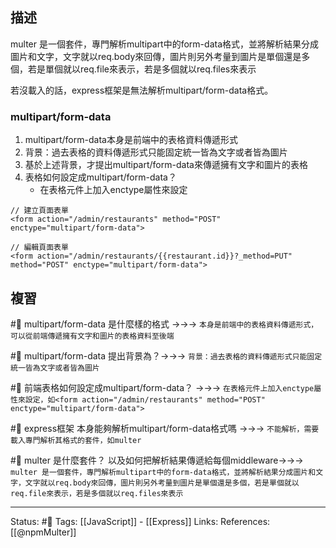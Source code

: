 ## 描述
multer 是一個套件，專門解析multipart中的form-data格式，並將解析結果分成圖片和文字，文字就以req.body來回傳，圖片則另外考量到圖片是單個還是多個，若是單個就以req.file來表示，若是多個就以req.files來表示

若沒載入的話，express框架是無法解析multipart/form-data格式。

### multipart/form-data
1. multipart/form-data本身是前端中的表格資料傳遞形式
2. 背景：過去表格的資料傳遞形式只能固定統一皆為文字或者皆為圖片
3. 基於上述背景，才提出multipart/form-data來傳遞擁有文字和圖片的表格
4. 表格如何設定成multipart/form-data？
	- 在表格元件上加入enctype屬性來設定

```
// 建立頁面表單
<form action="/admin/restaurants" method="POST" enctype="multipart/form-data">
```


```
// 編輯頁面表單
<form action="/admin/restaurants/{{restaurant.id}}?_method=PUT" method="POST" enctype="multipart/form-data">
```
## 複習
#🧠 multipart/form-data 是什麼樣的格式 ->->-> `本身是前端中的表格資料傳遞形式，可以從前端傳遞擁有文字和圖片的表格資料至後端`
<!--SR:!2024-04-10,395,250-->
#🧠 multipart/form-data  提出背景為？->->-> `背景：過去表格的資料傳遞形式只能固定統一皆為文字或者皆為圖片`
<!--SR:!2023-03-20,165,250-->

#🧠 前端表格如何設定成multipart/form-data？ ->->-> `在表格元件上加入enctype屬性來設定，如<form action="/admin/restaurants" method="POST" enctype="multipart/form-data">`
<!--SR:!2023-04-23,189,250-->

#🧠 express框架 本身能夠解析multipart/form-data格式嗎 ->->-> `不能解析，需要載入專門解析其格式的套件，如multer`
<!--SR:!2023-04-19,187,250-->

#🧠 multer 是什麼套件？ 以及如何把解析結果傳遞給每個middleware->->-> `multer 是一個套件，專門解析multipart中的form-data格式，並將解析結果分成圖片和文字，文字就以req.body來回傳，圖片則另外考量到圖片是單個還是多個，若是單個就以req.file來表示，若是多個就以req.files來表示`
<!--SR:!2023-05-16,192,230-->

---
Status: #🌱 
Tags:
[[JavaScript]] - [[Express]]
Links:
References:
[[@npmMulter]]